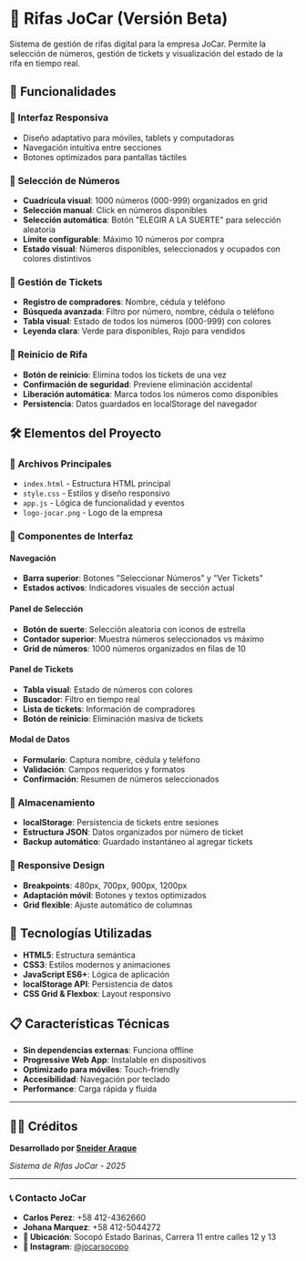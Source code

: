 # 🎯 Rifas JoCar (Versión Beta)

Sistema de gestión de rifas digital para la empresa JoCar. Permite la selección de números, gestión de tickets y visualización del estado de la rifa en tiempo real.

## 🚀 Funcionalidades

### 📱 Interfaz Responsiva
- Diseño adaptativo para móviles, tablets y computadoras
- Navegación intuitiva entre secciones
- Botones optimizados para pantallas táctiles

### 🎲 Selección de Números
- **Cuadrícula visual**: 1000 números (000-999) organizados en grid
- **Selección manual**: Click en números disponibles
- **Selección automática**: Botón "ELEGIR A LA SUERTE" para selección aleatoria
- **Límite configurable**: Máximo 10 números por compra
- **Estado visual**: Números disponibles, seleccionados y ocupados con colores distintivos

### 🎫 Gestión de Tickets
- **Registro de compradores**: Nombre, cédula y teléfono
- **Búsqueda avanzada**: Filtro por número, nombre, cédula o teléfono
- **Tabla visual**: Estado de todos los números (000-999) con colores
- **Leyenda clara**: Verde para disponibles, Rojo para vendidos

### 🔄 Reinicio de Rifa
- **Botón de reinicio**: Elimina todos los tickets de una vez
- **Confirmación de seguridad**: Previene eliminación accidental
- **Liberación automática**: Marca todos los números como disponibles
- **Persistencia**: Datos guardados en localStorage del navegador

## 🛠️ Elementos del Proyecto

### 📄 Archivos Principales
- `index.html` - Estructura HTML principal
- `style.css` - Estilos y diseño responsivo
- `app.js` - Lógica de funcionalidad y eventos
- `logo-jocar.png` - Logo de la empresa

### 🎨 Componentes de Interfaz

#### Navegación
- **Barra superior**: Botones "Seleccionar Números" y "Ver Tickets"
- **Estados activos**: Indicadores visuales de sección actual

#### Panel de Selección
- **Botón de suerte**: Selección aleatoria con iconos de estrella
- **Contador superior**: Muestra números seleccionados vs máximo
- **Grid de números**: 1000 números organizados en filas de 10

#### Panel de Tickets
- **Tabla visual**: Estado de números con colores
- **Buscador**: Filtro en tiempo real
- **Lista de tickets**: Información de compradores
- **Botón de reinicio**: Eliminación masiva de tickets

#### Modal de Datos
- **Formulario**: Captura nombre, cédula y teléfono
- **Validación**: Campos requeridos y formatos
- **Confirmación**: Resumen de números seleccionados

### 💾 Almacenamiento
- **localStorage**: Persistencia de tickets entre sesiones
- **Estructura JSON**: Datos organizados por número de ticket
- **Backup automático**: Guardado instantáneo al agregar tickets

### 📱 Responsive Design
- **Breakpoints**: 480px, 700px, 900px, 1200px
- **Adaptación móvil**: Botones y textos optimizados
- **Grid flexible**: Ajuste automático de columnas

## 🔧 Tecnologías Utilizadas

- **HTML5**: Estructura semántica
- **CSS3**: Estilos modernos y animaciones
- **JavaScript ES6+**: Lógica de aplicación
- **localStorage API**: Persistencia de datos
- **CSS Grid & Flexbox**: Layout responsivo

## 📋 Características Técnicas

- **Sin dependencias externas**: Funciona offline
- **Progressive Web App**: Instalable en dispositivos
- **Optimizado para móviles**: Touch-friendly
- **Accesibilidad**: Navegación por teclado
- **Performance**: Carga rápida y fluida

---

## 👨‍💻 Créditos

**Desarrollado por [Sneider Araque](https://github.com/sneider22)**

*Sistema de Rifas JoCar - 2025*

---

### 📞 Contacto JoCar
- **Carlos Perez**: +58 412-4362660
- **Johana Marquez**: +58 412-5044272
- **📍 Ubicación**: Socopó Estado Barinas, Carrera 11 entre calles 12 y 13
- **📱 Instagram**: [@jocarsocopo](https://www.instagram.com/jocarsocopo) 
